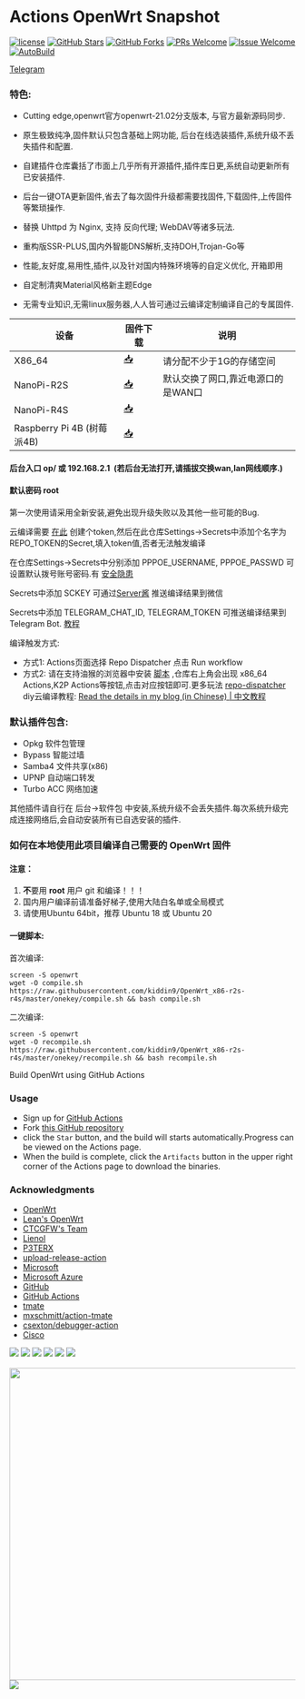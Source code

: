 # Actions OpenWrt Snapshot
[1]: https://img.shields.io/badge/license-GPLV2-brightgreen.svg
[2]: /LICENSE
[3]: https://img.shields.io/badge/PRs-welcome-brightgreen.svg
[4]: https://github.com/kiddin9/OpenWrt_x86-r2s-r4s/pulls
[5]: https://img.shields.io/badge/Issues-welcome-brightgreen.svg
[6]: https://github.com/kiddin9/OpenWrt_x86-r2s-r4s/issues/new
[7]: https://img.shields.io/github/v/release/hyird/Action-Openwrt
[8]: https://github.com/kiddin9/OpenWrt_x86-r2s-r4s/releases
[10]: https://img.shields.io/badge/Contact-telegram-blue
[11]: https://t.me/opwrts
[12]: https://github.com/kiddin9/OpenWrt_x86-r2s-r4s/actions/workflows/Openwrt-AutoBuild.yml/badge.svg
[13]: https://github.com/kiddin9/OpenWrt_x86-r2s-r4s/actions

[![license][1]][2]
[![GitHub Stars](https://img.shields.io/github/stars/kiddin9/OpenWrt_x86-r2s-r4s.svg?style=flat-square&label=Stars)](https://github.com/kiddin9/OpenWrt_x86-r2s-r4s/stargazers)
[![GitHub Forks](https://img.shields.io/github/forks/kiddin9/OpenWrt_x86-r2s-r4s.svg?style=flat-square&label=Forks)](https://github.com/kiddin9/OpenWrt_x86-r2s-r4s/fork)
[![PRs Welcome][3]][4]
[![Issue Welcome][5]][6]
[![AutoBuild][12]][13]

<a href="https://t.me/opwrts" target="_blank">Telegram</a>
### 特色:

+ Cutting edge,openwrt官方openwrt-21.02分支版本, 与官方最新源码同步.

+ 原生极致纯净,固件默认只包含基础上网功能, 后台在线选装插件,系统升级不丢失插件和配置.

+ 自建插件仓库囊括了市面上几乎所有开源插件,插件库日更,系统自动更新所有已安装插件.

+ 后台一键OTA更新固件,省去了每次固件升级都需要找固件,下载固件,上传固件等繁琐操作.

+ 替换 Uhttpd 为 Nginx, 支持 反向代理; WebDAV等诸多玩法.

+ 重构版SSR-PLUS,国内外智能DNS解析,支持DOH,Trojan-Go等

+ 性能,友好度,易用性,插件,以及针对国内特殊环境等的自定义优化, 开箱即用

+ 自定制清爽Material风格新主题Edge

+ 无需专业知识,无需linux服务器,人人皆可通过云编译定制编译自己的专属固件.


| 设备           | 固件下载                                             | 说明                                 |
|----------------|-----------------------------------------------------|--------------------------------------|
| X86_64         | [📥](https://op.supes.top/firmware/x86_64/)         | 请分配不少于1G的存储空间           |   |
| NanoPi-R2S    | [📥](https://op.supes.top/firmware/nanopi-r2s/)     | 默认交换了网口,靠近电源口的是WAN口   |         |
| NanoPi-R4S    | [📥](https://op.supes.top/firmware/nanopi-r4s/)     |             |
| Raspberry Pi 4B (树莓派4B)| [📥](https://op.supes.top/firmware/Rpi-4B/)         |   


#### 后台入口 op/ 或 192.168.2.1 &nbsp;(若后台无法打开,请插拔交换wan,lan网线顺序.)

#### 默认密码 root

第一次使用请采用全新安装,避免出现升级失败以及其他一些可能的Bug.

云编译需要 [在此](https://github.com/settings/tokens) 创建个token,然后在此仓库Settings->Secrets中添加个名字为REPO_TOKEN的Secret,填入token值,否者无法触发编译

在仓库Settings->Secrets中分别添加 PPPOE_USERNAME, PPPOE_PASSWD 可设置默认拨号账号密码.有 [安全隐患](https://github.com/kiddin9/OpenWrt_x86-r2s-r4s/issues/23)

Secrets中添加 SCKEY 可通过[Server酱](http://sc.ftqq.com) 推送编译结果到微信

Secrets中添加 TELEGRAM_CHAT_ID, TELEGRAM_TOKEN 可推送编译结果到Telegram Bot. [教程](https://longnight.github.io/2018/12/12/Telegram-Bot-notifications)

编译触发方式: 
   + 方式1: Actions页面选择 Repo Dispatcher 点击 Run workflow
   + 方式2: 请在支持油猴的浏览器中安装 [脚本](https://greasyfork.org/scripts/407616-github-actions-trigger/code/Github%20Actions%20Trigger.user.js) ,仓库右上角会出现 x86_64 Actions,K2P Actions等按钮,点击对应按钮即可.更多玩法 [repo-dispatcher](https://github.com/tete1030/github-repo-dispatcher)
diy云编译教程: [Read the details in my blog (in Chinese) | 中文教程](https://p3terx.com/archives/build-openwrt-with-github-actions.html)

### 默认插件包含:

+ Opkg 软件包管理
+ Bypass 智能过墙
+ Samba4 文件共享(x86)
+ UPNP 自动端口转发
+ Turbo ACC 网络加速

其他插件请自行在 后台->软件包 中安装,系统升级不会丢失插件.每次系统升级完成连接网络后,会自动安装所有已自选安装的插件.


### 如何在本地使用此项目编译自己需要的 OpenWrt 固件

#### 注意：

1. **不**要用 **root** 用户 git 和编译！！！
2. 国内用户编译前请准备好梯子,使用大陆白名单或全局模式
3. 请使用Ubuntu 64bit，推荐  Ubuntu 18 或 Ubuntu 20

#### 一键脚本:

 首次编译:
```
screen -S openwrt
wget -O compile.sh https://raw.githubusercontent.com/kiddin9/OpenWrt_x86-r2s-r4s/master/onekey/compile.sh && bash compile.sh
```

 二次编译:
```
screen -S openwrt
wget -O recompile.sh https://raw.githubusercontent.com/kiddin9/OpenWrt_x86-r2s-r4s/master/onekey/recompile.sh && bash recompile.sh
```

Build OpenWrt using GitHub Actions

### Usage

- Sign up for [GitHub Actions](https://github.com/features/actions/signup)
- Fork [this GitHub repository](https://github.com/kiddin9/OpenWrt)
- click the `Star` button, and the build will starts automatically.Progress can be viewed on the Actions page.
- When the build is complete, click the `Artifacts` button in the upper right corner of the Actions page to download the binaries.

### Acknowledgments
- [OpenWrt](https://github.com/openwrt/openwrt)
- [Lean's OpenWrt](https://github.com/coolsnowwolf/lede)
- [CTCGFW's Team](https://github.com/immortalwrt/immortalwrt)
- [Lienol](https://github.com/Lienol/openwrt)
- [P3TERX](https://github.com/P3TERX/OpenWrt_x86-r2s-r4s/blob/master/LICENSE)
- [upload-release-action](https://github.com/svenstaro/upload-release-action)
- [Microsoft](https://www.microsoft.com)
- [Microsoft Azure](https://azure.microsoft.com)
- [GitHub](https://github.com)
- [GitHub Actions](https://github.com/features/actions)
- [tmate](https://github.com/tmate-io/tmate)
- [mxschmitt/action-tmate](https://github.com/mxschmitt/action-tmate)
- [csexton/debugger-action](https://github.com/csexton/debugger-action)
- [Cisco](https://www.cisco.com/)

![](https://github.com/kiddin9/luci-theme-edge/raw/master/Screenshots/1.png)
![](https://github.com/kiddin9/luci-theme-edge/raw/master/Screenshots/2.png)
![](https://github.com/kiddin9/luci-theme-edge/raw/master/Screenshots/3.png)
![](https://github.com/kiddin9/luci-theme-edge/raw/master/Screenshots/8.png)
![](https://github.com/kiddin9/luci-theme-edge/raw/master/Screenshots/4.png)
![](https://github.com/kiddin9/luci-theme-edge/raw/master/Screenshots/5.png)
<br/>
<br />
<img src="https://github.com/kiddin9/luci-theme-edge/raw/master/Screenshots/6.png" width="550" />
![](https://github.com/kiddin9/luci-theme-edge/raw/master/Screenshots/7.png)
